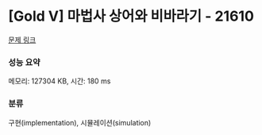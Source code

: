 # [Gold V] 마법사 상어와 비바라기 - 21610 

[문제 링크](https://www.acmicpc.net/problem/21610) 

### 성능 요약

메모리: 127304 KB, 시간: 180 ms

### 분류

구현(implementation), 시뮬레이션(simulation)

